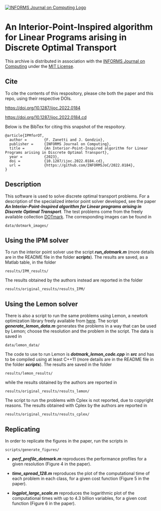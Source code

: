 [![INFORMS Journal on Computing Logo](https://INFORMSJoC.github.io/logos/INFORMS_Journal_on_Computing_Header.jpg)](https://pubsonline.informs.org/journal/ijoc)

# An Interior-Point-Inspired algorithm for Linear Programs arising in Discrete Optimal Transport

This archive is distributed in association with the [INFORMS Journal on
Computing](https://pubsonline.informs.org/journal/ijoc) under the [MIT License](LICENSE).



## Cite

To cite the contents of this respository, please cite both the paper and this repo, using their respective DOIs.

https://doi.org/10.1287/ijoc.2022.0184

https://doi.org/10.1287/ijoc.2022.0184.cd

Below is the BibTex for citing this snapshot of the respoitory.

```
@article{IPMforOT,
  author =        {F. Zanetti and J. Gondzio},
  publisher =     {INFORMS Journal on Computing},
  title =         {An Interior-Point-Inspired algorithm for Linear Programs arising in Discrete Optimal Transport},
  year =          {2023},
  doi =           {10.1287/ijoc.2022.0184.cd},
  url =           {https://github.com/INFORMSJoC/2022.0184},
}  
```

## Description

This software is used to solve discrete optimal transport problems. For a description of the specialized interior point solver developed, see the paper ***An Interior-Point-Inspired algorithm for Linear programs arising in Discrete Optimal Transport***. The test problems come from the freely available collection [DOTmark](http://www.stochastik.math.uni-goettingen.de/index.php?id=215/). The corresponding images can be found in 
```
data/dotmark_images/
```

## Using the IPM solver

To run the interior point solver use the script ***run_dotmark.m*** (more details are in the README file in the folder ***scripts***). The results are saved, as a Matlab table, in the folder 
```
results/IPM_results/ 
```
The results obtained by the authors instead are reported in the folder
```
results/original_results/results_IPM/
```

## Using the Lemon solver

There is also a script to run the same problems using Lemon, a newtork optimization library freely available from [here](https://lemon.cs.elte.hu/trac/lemon/wiki/Downloads). The script ***generate_lemon_data.m*** generates the problems in a way that can be used by Lemon; choose the resolution and the problem in the script. The data is saved in
```
data/lemon_data/
```

The code to use to run Lemon is ***dotmark_lemon_code.cpp*** in ***src*** and has to be compiled using at least C++11 (more details are in the README file in the folder ***scripts***). The results are saved in the folder
```
results/lemon_results/
```
while the results obtained by the authors are reported in
```
results/original_results/results_lemon/
```

The script to run the problems with Cplex is not reported, due to copyright reasons. The results obtained with Cplex by the authors are reported in 
```
results/original_results/results_cplex/
```




## Replicating

In order to replicate the figures in the paper, run the scripts in
```
scripts/generate_figures/
```

- ***perf_profile_dotmark.m*** reproduces the performance profiles for a given resolution (Figure 4 in the paper).

- ***time_spread_128.m*** reproduces the plot of the computational time of each problem in each class, for a given cost function (Figure 5 in the paper).

- ***logplot_large_scale.m*** reproduces the logarithmic plot of the computational times with up to 4.3 billion variables, for a given cost function (Figure 6 in the paper).
























